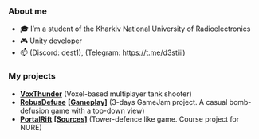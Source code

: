 ### About me
- 🎓 I’m a student of the Kharkiv National University of Radioelectronics
- 🎮 Unity developer
- 📫 (Discord: dest1), (Telegram: https://t.me/d3stiii)

### My projects

- [**VoxThunder**](https://www.youtube.com/watch?v=rKOnZ9RLkac) (Voxel-based multiplayer tank shooter)
- [**RebusDefuse**](https://idub.itch.io/rebusdefus) [**[Gameplay]**](https://www.youtube.com/watch?v=OZhtjLR59xE)  (3-days GameJam project. A casual bomb-defusion game with a top-down view)
- [**PortalRift**](https://www.youtube.com/watch?v=Ndx4_dHU9JM) [**[Sources]**](https://github.com/d3stiii/PortalRift) (Tower-defence like game. Course project for NURE)
